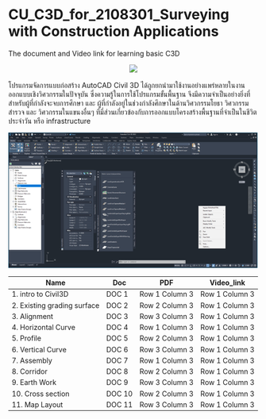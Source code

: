 # CU_C3D_for_2108301_Surveying with Construction Applications
The document and Video link for learning basic C3D <br/>

<p align="center">
    <img src="https://civil3dj.files.wordpress.com/2018/12/civil310.jpg"> 
</p>

โปรแกรมจัดการแบบก่อสร้าง AutoCAD Civil 3D ได้ถูกยกนำมาใช้งานอย่างแพร่หลายในงานออกแบบเชิงวิศวกรรมในปัจจุบัน ซึ่งความรู้ในการใช้โปรแกรมขั้นพื้นฐาน จึงมีความจำเป็นอย่างยิ่งที่สำหรับผู้ที่กำลังจะจบการศึกษา และ ผู้ที่กำลังอยู่ในช่วงกำลังศึกษาในด้านวิศวกรรมโยธา วิศวกรรมสำรวจ และ วิศวกรรมในแขนงอื่นๆ ที่มี่ส่วนเกี่ยวข้องกับการออกแบบโครงสร้างพื้นฐานที่จำเป็นในชีวิตประจำวัน หรือ infrastructure  <br/>

<p align="center">
    <img src="https://github.com/gasidit2015/CU_Civil3D_for_2108301/blob/main/Civil3D%20interface%20.png"> 
</p>

<div align="center">
    
|      Name       |       Doc       |       PDF       |    Video_link   |
| --------------- | --------------- | --------------- | --------------- |
| 1. intro to Civil3D | DOC 1 | Row 1 Column 3 |Row 1 Column 3 |
| 2. Existing grading surface | DOC 2 | Row 2 Column 3 |Row 1 Column 3 |
| 3. Alignment | DOC 3 | Row 3 Column 3 |Row 1 Column 3 |
| 4. Horizontal Curve  | DOC 4| Row 1 Column 3 |Row 1 Column 3 |
| 5. Profile | DOC 5 | Row 2 Column 3 |Row 1 Column 3 |
| 6. Vertical Curve | DOC 6 | Row 3 Column 3 |Row 1 Column 3 |
| 7. Assembly | DOC 7 | Row 1 Column 3 |Row 1 Column 3 |
| 8. Corridor | DOC 8 | Row 2 Column 3 |Row 1 Column 3 |
| 9. Earth Work | DOC 9 | Row 3 Column 3 |Row 1 Column 3 |
| 10. Cross section | DOC 10 | Row 2 Column 3 |Row 1 Column 3 |
| 11. Map Layout | DOC 11 | Row 3 Column 3 |Row 1 Column 3 |
  
</div>
